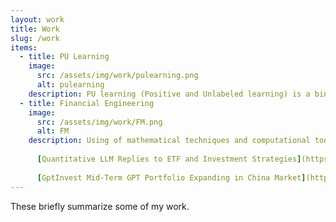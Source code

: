 ```yaml
---
layout: work
title: Work
slug: /work
items:
  - title: PU Learning
    image:
      src: /assets/img/work/pulearning.png
      alt: pulearning
    description: PU learning (Positive and Unlabeled learning) is a binary classification setting where the training data consists of positive examples and unlabeled examples that may contain both positive and negative instances.
  - title: Financial Engineering
    image:
      src: /assets/img/work/FM.png
      alt: FM
    description: Using of mathematical techniques and computational tools to solve complex financial problems and design innovative financial products and strategies. 
    
      [Quantitative LLM Replies to ETF and Investment Strategies](https://hkustconnect-my.sharepoint.com/:b:/g/personal/jwangiy_connect_ust_hk/EaqbJZiUSlNLoP3pvxBtRp8BQ80nCzhZqvracMaN_-3veA?e=cydYW6) 
      
      [GptInvest Mid-Term GPT Portfolio Expanding in China Market](https://hkustconnect-my.sharepoint.com/:b:/g/personal/jwangiy_connect_ust_hk/EcZaS5FSPNtJhZiytHs3_7wBk-s8t9IzXrKQX555_tla5g?e=qQCqde)
---
```


These briefly summarize some of my work.

<br />
